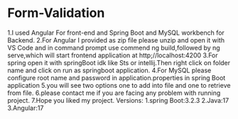 # Form-Validation
1.I used Angular For front-end and Spring Boot and MySQL workbench for Backend.
2.For Angular I provided as zip file please unzip and open it with VS Code and in command prompt use commend ng build,followed by ng serve,which will start frontend application at http;//localhost:4200
3.For spring open it with springBoot idk like Sts or intellij.Then right click on folder name and click on run as springboot application.
4.For MySQL please configure root name and password in application.properties in spring Boot application
5.you will see two options one to add into file and one to retrieve from file.
6.please contact me if you are facing any problem with running project.
7.Hope you liked my project.
Versions:
1.spring Boot:3.2.3
2.Java:17
3.Angular:17

